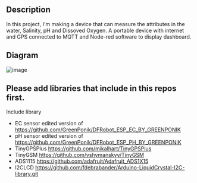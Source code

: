 ## Description
In this project, I'm making a device that can measure the attributes in the water, Salinity, pH and Dissoved Oxygen. A portable device with internet and GPS connected to MQTT and Node-red software to display dashboard.
## Diagram
![image](https://github.com/Ryzuria/Water-Quality-measurement/assets/80410551/880f210a-d485-4643-add5-a18d98fd59d6)
## Please add libraries that include in this repos first.
Include library
- EC sensor edited version of https://github.com/GreenPonik/DFRobot_ESP_EC_BY_GREENPONIK
- pH sensor edited version of https://github.com/GreenPonik/DFRobot_ESP_PH_BY_GREENPONIK
- TinyGPSPlus https://github.com/mikalhart/TinyGPSPlus
- TinyGSM https://github.com/vshymanskyy/TinyGSM
- ADS1115 https://github.com/adafruit/Adafruit_ADS1X15
- I2CLCD https://github.com/fdebrabander/Arduino-LiquidCrystal-I2C-library.git 
